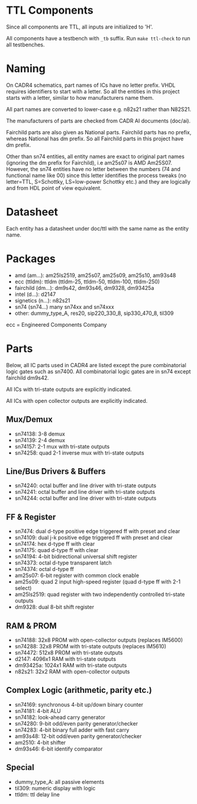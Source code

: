 
# TTL Components

Since all components are TTL, all inputs are initialized to 'H'.

All components have a testbench with `_tb` suffix. Run `make ttl-check` to run all testbenches.

# Naming

On CADR4 schematics, part names of ICs have no letter prefix. VHDL requires identifiers to start with a letter. So all the entities in this project starts with a letter, similar to how manufacturers name them.

All part names are converted to lower-case e.g. n82s21 rather than N82S21.

The manufacturers of parts are checked from CADR AI documents (doc/ai).

Fairchild parts are also given as National parts. Fairchild parts has no prefix, whereas National has dm prefix. So all Fairchild parts in this project have dm prefix.

Other than sn74 entities, all entity names are exact to original part names (ignoring the dm prefix for Fairchild), i.e am25s07 is AMD Am25S07. However, the sn74 entities have no letter between the numbers (74 and functional name like 00) since this letter identifies the process tweaks (no letter=TTL, S=Schottky, LS=low-power Schottky etc.) and they are logically and from HDL point of view equivalent.

# Datasheet

Each entity has a datasheet under doc/ttl with the same name as the entity name.

# Packages

- amd (am...): am25ls2519, am25s07, am25s09, am25s10, am93s48
- ecc (ttldm): ttldm (ttldm-25, ttldm-50, ttldm-100, ttldm-250)
- fairchild (dm...): dm9s42, dm93s46, dm9328, dm93425a
- intel (d...): d2147
- signetics (n...): n82s21
- sn74 (sn74...) many sn74xx and sn74xxx
- other: dummy_type_A, res20, sip220_330_8, sip330_470_8, til309

ecc = Engineered Components Company

# Parts

Below, all IC parts used in CADR4 are listed except the pure combinatorial logic gates such as sn7400. All combinatorial logic gates are in sn74 except fairchild dm9s42.

All ICs with tri-state outputs are explicitly indicated.

All ICs with open collector outputs are explicitly indicated.

## Mux/Demux

- sn74138: 3-8 demux
- sn74139: 2-4 demux
- sn74157: 2-1 mux with tri-state outputs
- sn74258: quad 2-1 inverse mux with tri-state outputs

## Line/Bus Drivers & Buffers

- sn74240: octal buffer and line driver with tri-state outputs
- sn74241: octal buffer and line driver with tri-state outputs
- sn74244: octal buffer and line driver with tri-state outputs

## FF & Register

- sn7474: dual d-type positive edge triggered ff with preset and clear
- sn74109: dual j-k positive edge triggered ff with preset and clear
- sn74174: hex d-type ff with clear
- sn74175: quad d-type ff with clear
- sn74194: 4-bit bidirectional universal shift register
- sn74373: octal d-type transparent latch
- sn74374: octal d-type ff
- am25s07: 6-bit register with common clock enable
- am25s09: quad 2 input high-speed register (quad d-type ff with 2-1 select)
- am25ls2519: quad register with two independently controlled tri-state outputs
- dm9328: dual 8-bit shift register

## RAM & PROM

- sn74188: 32x8 PROM with open-collector outputs (replaces IM5600)
- sn74288: 32x8 PROM with tri-state outputs (replaces IM5610)
- sn74472: 512x8 PROM with tri-state outputs
- d2147: 4096x1 RAM with tri-state outputs 
- dm93425a: 1024x1 RAM with tri-state outputs
- n82s21: 32x2 RAM with open-collector outputs

## Complex Logic (arithmetic, parity etc.)

- sn74169: synchronous 4-bit up/down binary counter
- sn74181: 4-bit ALU
- sn74182: look-ahead carry generator
- sn74280: 9-bit odd/even parity generator/checker
- sn74283: 4-bit binary full adder with fast carry
- am93s48: 12-bit odd/even parity generator/checker
- am2510: 4-bit shifter
- dm93s46: 6-bit identify comparator

## Special

- dummy_type_A: all passive elements
- til309: numeric display with logic
- ttldm: ttl delay line